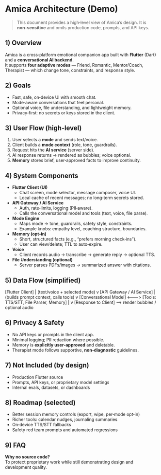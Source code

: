 # Amica Architecture (Demo)

> This document provides a high‑level view of Amica’s design. It is **non‑sensitive** and omits production code, prompts, and API keys.

## 1) Overview
Amica is a cross‑platform emotional companion app built with **Flutter** (Dart) and a **conversational AI backend**.  
It supports **four adaptive modes** — Friend, Romantic, Mentor/Coach, Therapist — which change tone, constraints, and response style.

## 2) Goals
- Fast, safe, on‑device UI with smooth chat.
- Mode‑aware conversations that feel personal.
- Optional voice, file understanding, and lightweight memory.
- Privacy‑first: no secrets or keys stored in the client.

## 3) User Flow (high‑level)
1. User selects a **mode** and sends text/voice.
2. Client builds a **mode context** (role, tone, guardrails).
3. Request hits the **AI service** (server side).
4. AI response returns → rendered as bubbles; voice optional.
5. **Memory** stores brief, user‑approved facts to improve continuity.

## 4) System Components
- **Flutter Client (UI)**
  - Chat screen, mode selector, message composer, voice UI.
  - Local cache of recent messages; no long‑term secrets stored.
- **API Gateway / AI Service**
  - Auth, rate‑limits, logging (PII‑aware).
  - Calls the conversational model and tools (text, voice, file parse).
- **Mode Engine**
  - Maps mode → tone, guardrails, safety style, constraints.
  - Example knobs: empathy level, coaching structure, boundaries.
- **Memory (opt‑in)**
  - Short, structured facts (e.g., “prefers morning check‑ins”).
  - User can view/delete; TTL to auto‑expire.
- **Voice**
  - Client records audio → transcribe → generate reply → optional TTS.
- **File Understanding (optional)**
  - Server parses PDFs/images → summarized answer with citations.

## 5) Data Flow (simplified)
[Flutter Client]
    |  (text/voice + selected mode)
    v
[API Gateway / AI Service]
    |  (builds prompt context, calls tools)
    v
[Conversational Model] <---> [Tools: TTS/STT, File Parser, Memory]
    |
    v
[Response to Client] --> render bubbles / optional audio

## 6) Privacy & Safety
- No API keys or prompts in the client app.
- Minimal logging; PII redaction where possible.
- Memory is **explicitly user‑approved** and deletable.
- Therapist mode follows supportive, **non‑diagnostic** guidelines.

## 7) Not Included (by design)
- Production Flutter source
- Prompts, API keys, or proprietary model settings
- Internal evals, datasets, or dashboards

## 8) Roadmap (selected)
- Better session memory controls (export, wipe, per‑mode opt‑in)
- Richer tools: calendar nudges, journaling summaries
- On‑device TTS/STT fallbacks
- Safety red team prompts and automated regressions

## 9) FAQ
**Why no source code?**  
To protect proprietary work while still demonstrating design and development quality.
